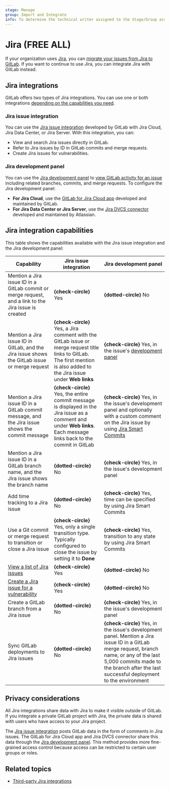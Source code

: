 ```yaml
---
stage: Manage
group: Import and Integrate
info: To determine the technical writer assigned to the Stage/Group associated with this page, see https://handbook.gitlab.com/handbook/product/ux/technical-writing/#assignments
---
```


# Jira **(FREE ALL)**

If your organization uses [Jira](https://www.atlassian.com/software/jira),
you can [migrate your issues from Jira to GitLab](../../user/project/import/jira.md).
If you want to continue to use Jira, you can integrate Jira with GitLab instead.

## Jira integrations

GitLab offers two types of Jira integrations. You can use one or both integrations
[depending on the capabilities you need](#jira-integration-capabilities).

### Jira issue integration

You can use the [Jira issue integration](configure.md) developed by GitLab with Jira Cloud, Jira Data Center, or Jira Server. With this integration, you can:

- View and search Jira issues directly in GitLab.
- Refer to Jira issues by ID in GitLab commits and merge requests.
- Create Jira issues for vulnerabilities.

### Jira development panel

You can use the [Jira development panel](development_panel.md) to [view GitLab activity for an issue](https://support.atlassian.com/jira-software-cloud/docs/view-development-information-for-an-issue/)
including related branches, commits, and merge requests. To configure the Jira development panel:

- **For Jira Cloud**, use the [GitLab for Jira Cloud app](connect-app.md) developed and maintained by GitLab.
- **For Jira Data Center or Jira Server**, use the [Jira DVCS connector](dvcs/index.md) developed and maintained by Atlassian.

## Jira integration capabilities

This table shows the capabilities available with the Jira issue integration and the Jira development panel:

| Capability | Jira issue integration | Jira development panel |
|-|-|-|
| Mention a Jira issue ID in a GitLab commit or merge request, and a link to the Jira issue is created | **{check-circle}** Yes | **{dotted-circle}** No |
| Mention a Jira issue ID in GitLab, and the Jira issue shows the GitLab issue or merge request | **{check-circle}** Yes, a Jira comment with the GitLab issue or merge request title links to GitLab. The first mention is also added to the Jira issue under **Web links** | **{check-circle}** Yes, in the issue's [development panel](https://support.atlassian.com/jira-software-cloud/docs/view-development-information-for-an-issue/) |
| Mention a Jira issue ID in a GitLab commit message, and the Jira issue shows the commit message | **{check-circle}** Yes, the entire commit message is displayed in the Jira issue as a comment and under **Web links**. Each message links back to the commit in GitLab | **{check-circle}** Yes, in the issue's development panel and optionally with a custom comment on the Jira issue by using [Jira Smart Commits](https://confluence.atlassian.com/fisheye/using-smart-commits-960155400.html) |
| Mention a Jira issue ID in a GitLab branch name, and the Jira issue shows the branch name | **{dotted-circle}** No | **{check-circle}** Yes, in the issue's development panel |
| Add time tracking to a Jira issue | **{dotted-circle}** No | **{check-circle}** Yes, time can be specified by using Jira Smart Commits |
| Use a Git commit or merge request to transition or close a Jira issue |**{check-circle}** Yes, only a single transition type. Typically configured to close the issue by setting it to **Done** | **{check-circle}** Yes, transition to any state by using Jira Smart Commits |
| [View a list of Jira issues](issues.md#view-jira-issues) | **{check-circle}** Yes | **{dotted-circle}** No |
| [Create a Jira issue for a vulnerability](configure.md#create-a-jira-issue-for-a-vulnerability) | **{check-circle}** Yes | **{dotted-circle}** No |
| Create a GitLab branch from a Jira issue | **{dotted-circle}** No | **{check-circle}** Yes, in the issue's development panel |
| Sync GitLab deployments to Jira issues | **{dotted-circle}** No | **{check-circle}** Yes, in the issue's development panel. Mention a Jira issue ID in a GitLab merge request, branch name, or any of the last 5,000 commits made to the branch after the last successful deployment to the environment |

## Privacy considerations

All Jira integrations share data with Jira to make it visible outside of GitLab.
If you integrate a private GitLab project with Jira, the private data is
shared with users who have access to your Jira project.

The [Jira issue integration](configure.md) posts GitLab data in the form of comments in Jira issues.
The GitLab for Jira Cloud app and Jira DVCS connector share this data through the [Jira development panel](development_panel.md).
This method provides more fine-grained access control because access can be restricted to certain user groups or roles.

## Related topics

- [Third-party Jira integrations](https://marketplace.atlassian.com/search?product=jira&query=gitlab)
